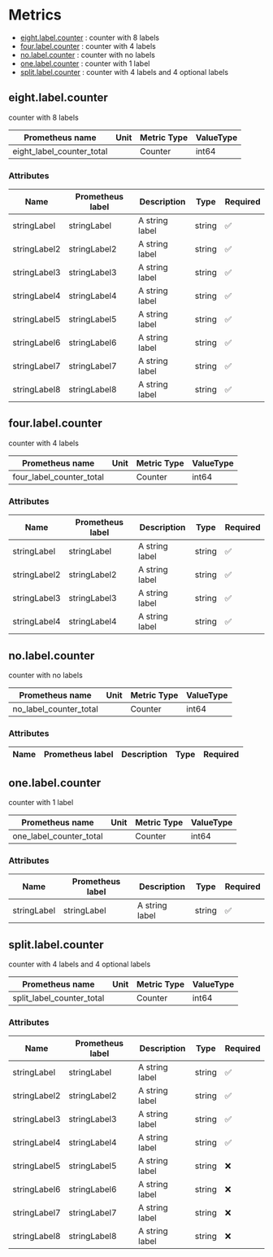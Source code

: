 # Metrics
- [eight.label.counter](#eightlabelcounter) : counter with 8 labels
- [four.label.counter](#fourlabelcounter) : counter with 4 labels
- [no.label.counter](#nolabelcounter) : counter with no labels
- [one.label.counter](#onelabelcounter) : counter with 1 label
- [split.label.counter](#splitlabelcounter) : counter with 4 labels and 4 optional labels


## eight.label.counter

counter with 8 labels



| Prometheus name | Unit | Metric Type | ValueType |
| --------------- |  ---- | ------------ | --------- |
| eight_label_counter_total |  | Counter | int64|

### Attributes

| Name | Prometheus label | Description | Type | Required |
|------| ---------------- |-------------|------| ------- |
| stringLabel | stringLabel | A string label | string | ✅ |
| stringLabel2 | stringLabel2 | A string label | string | ✅ |
| stringLabel3 | stringLabel3 | A string label | string | ✅ |
| stringLabel4 | stringLabel4 | A string label | string | ✅ |
| stringLabel5 | stringLabel5 | A string label | string | ✅ |
| stringLabel6 | stringLabel6 | A string label | string | ✅ |
| stringLabel7 | stringLabel7 | A string label | string | ✅ |
| stringLabel8 | stringLabel8 | A string label | string | ✅ |


## four.label.counter

counter with 4 labels



| Prometheus name | Unit | Metric Type | ValueType |
| --------------- |  ---- | ------------ | --------- |
| four_label_counter_total |  | Counter | int64|

### Attributes

| Name | Prometheus label | Description | Type | Required |
|------| ---------------- |-------------|------| ------- |
| stringLabel | stringLabel | A string label | string | ✅ |
| stringLabel2 | stringLabel2 | A string label | string | ✅ |
| stringLabel3 | stringLabel3 | A string label | string | ✅ |
| stringLabel4 | stringLabel4 | A string label | string | ✅ |


## no.label.counter

counter with no labels



| Prometheus name | Unit | Metric Type | ValueType |
| --------------- |  ---- | ------------ | --------- |
| no_label_counter_total |  | Counter | int64|

### Attributes

| Name | Prometheus label | Description | Type | Required |
|------| ---------------- |-------------|------| ------- |


## one.label.counter

counter with 1 label



| Prometheus name | Unit | Metric Type | ValueType |
| --------------- |  ---- | ------------ | --------- |
| one_label_counter_total |  | Counter | int64|

### Attributes

| Name | Prometheus label | Description | Type | Required |
|------| ---------------- |-------------|------| ------- |
| stringLabel | stringLabel | A string label | string | ✅ |


## split.label.counter

counter with 4 labels and 4 optional labels



| Prometheus name | Unit | Metric Type | ValueType |
| --------------- |  ---- | ------------ | --------- |
| split_label_counter_total |  | Counter | int64|

### Attributes

| Name | Prometheus label | Description | Type | Required |
|------| ---------------- |-------------|------| ------- |
| stringLabel | stringLabel | A string label | string | ✅ |
| stringLabel2 | stringLabel2 | A string label | string | ✅ |
| stringLabel3 | stringLabel3 | A string label | string | ✅ |
| stringLabel4 | stringLabel4 | A string label | string | ✅ |
| stringLabel5 | stringLabel5 | A string label | string | ❌ |
| stringLabel6 | stringLabel6 | A string label | string | ❌ |
| stringLabel7 | stringLabel7 | A string label | string | ❌ |
| stringLabel8 | stringLabel8 | A string label | string | ❌ |

